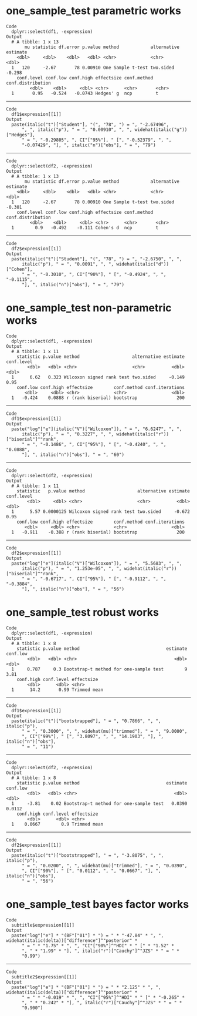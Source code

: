 # one_sample_test parametric works

    Code
      dplyr::select(df1, -expression)
    Output
      # A tibble: 1 x 13
           mu statistic df.error p.value method            alternative estimate
        <dbl>     <dbl>    <dbl>   <dbl> <chr>             <chr>          <dbl>
      1   120     -2.67       78 0.00910 One Sample t-test two.sided     -0.298
        conf.level conf.low conf.high effectsize conf.method conf.distribution
             <dbl>    <dbl>     <dbl> <chr>      <chr>       <chr>            
      1       0.95   -0.524   -0.0743 Hedges' g  ncp         t                

---

    Code
      df1$expression[[1]]
    Output
      paste(italic("t")["Student"], "(", "78", ") = ", "-2.67496", 
          ", ", italic("p"), " = ", "0.00910", ", ", widehat(italic("g"))["Hedges"], 
          " = ", "-0.29805", ", CI"["95%"], " [", "-0.52379", ", ", 
          "-0.07429", "], ", italic("n")["obs"], " = ", "79")

---

    Code
      dplyr::select(df2, -expression)
    Output
      # A tibble: 1 x 13
           mu statistic df.error p.value method            alternative estimate
        <dbl>     <dbl>    <dbl>   <dbl> <chr>             <chr>          <dbl>
      1   120     -2.67       78 0.00910 One Sample t-test two.sided     -0.301
        conf.level conf.low conf.high effectsize conf.method conf.distribution
             <dbl>    <dbl>     <dbl> <chr>      <chr>       <chr>            
      1        0.9   -0.492    -0.111 Cohen's d  ncp         t                

---

    Code
      df2$expression[[1]]
    Output
      paste(italic("t")["Student"], "(", "78", ") = ", "-2.6750", ", ", 
          italic("p"), " = ", "0.0091", ", ", widehat(italic("d"))["Cohen"], 
          " = ", "-0.3010", ", CI"["90%"], " [", "-0.4924", ", ", "-0.1115", 
          "], ", italic("n")["obs"], " = ", "79")

# one_sample_test non-parametric works

    Code
      dplyr::select(df1, -expression)
    Output
      # A tibble: 1 x 11
        statistic p.value method                    alternative estimate conf.level
            <dbl>   <dbl> <chr>                     <chr>          <dbl>      <dbl>
      1      6.62   0.323 Wilcoxon signed rank test two.sided     -0.149       0.95
        conf.low conf.high effectsize        conf.method conf.iterations
           <dbl>     <dbl> <chr>             <chr>                 <dbl>
      1   -0.424    0.0888 r (rank biserial) bootstrap               200

---

    Code
      df1$expression[[1]]
    Output
      paste("log"["e"](italic("V")["Wilcoxon"]), " = ", "6.6247", ", ", 
          italic("p"), " = ", "0.3227", ", ", widehat(italic("r"))["biserial"]^"rank", 
          " = ", "-0.1486", ", CI"["95%"], " [", "-0.4240", ", ", "0.0888", 
          "], ", italic("n")["obs"], " = ", "60")

---

    Code
      dplyr::select(df2, -expression)
    Output
      # A tibble: 1 x 11
        statistic   p.value method                    alternative estimate conf.level
            <dbl>     <dbl> <chr>                     <chr>          <dbl>      <dbl>
      1      5.57 0.0000125 Wilcoxon signed rank test two.sided     -0.672       0.95
        conf.low conf.high effectsize        conf.method conf.iterations
           <dbl>     <dbl> <chr>             <chr>                 <dbl>
      1   -0.911    -0.388 r (rank biserial) bootstrap               200

---

    Code
      df2$expression[[1]]
    Output
      paste("log"["e"](italic("V")["Wilcoxon"]), " = ", "5.5683", ", ", 
          italic("p"), " = ", "1.253e-05", ", ", widehat(italic("r"))["biserial"]^"rank", 
          " = ", "-0.6717", ", CI"["95%"], " [", "-0.9112", ", ", "-0.3884", 
          "], ", italic("n")["obs"], " = ", "56")

# one_sample_test robust works

    Code
      dplyr::select(df1, -expression)
    Output
      # A tibble: 1 x 8
        statistic p.value method                                 estimate conf.low
            <dbl>   <dbl> <chr>                                     <dbl>    <dbl>
      1     0.787     0.3 Bootstrap-t method for one-sample test        9     3.81
        conf.high conf.level effectsize  
            <dbl>      <dbl> <chr>       
      1      14.2       0.99 Trimmed mean

---

    Code
      df1$expression[[1]]
    Output
      paste(italic("t")["bootstrapped"], " = ", "0.7866", ", ", italic("p"), 
          " = ", "0.3000", ", ", widehat(mu)["trimmed"], " = ", "9.0000", 
          ", CI"["99%"], " [", "3.8097", ", ", "14.1903", "], ", italic("n")["obs"], 
          " = ", "11")

---

    Code
      dplyr::select(df2, -expression)
    Output
      # A tibble: 1 x 8
        statistic p.value method                                 estimate conf.low
            <dbl>   <dbl> <chr>                                     <dbl>    <dbl>
      1     -3.81    0.02 Bootstrap-t method for one-sample test   0.0390   0.0112
        conf.high conf.level effectsize  
            <dbl>      <dbl> <chr>       
      1    0.0667        0.9 Trimmed mean

---

    Code
      df2$expression[[1]]
    Output
      paste(italic("t")["bootstrapped"], " = ", "-3.8075", ", ", italic("p"), 
          " = ", "0.0200", ", ", widehat(mu)["trimmed"], " = ", "0.0390", 
          ", CI"["90%"], " [", "0.0112", ", ", "0.0667", "], ", italic("n")["obs"], 
          " = ", "56")

# one_sample_test bayes factor works

    Code
      subtitle$expression[[1]]
    Output
      paste("log"["e"] * "(BF"["01"] * ") = " * "-47.84" * ", ", widehat(italic(delta))["difference"]^"posterior" * 
          " = " * "1.75" * ", ", "CI"["90%"]^"HDI" * " [" * "1.52" * 
          ", " * "1.99" * "], ", italic("r")["Cauchy"]^"JZS" * " = " * 
          "0.99")

---

    Code
      subtitle2$expression[[1]]
    Output
      paste("log"["e"] * "(BF"["01"] * ") = " * "2.125" * ", ", widehat(italic(delta))["difference"]^"posterior" * 
          " = " * "-0.019" * ", ", "CI"["95%"]^"HDI" * " [" * "-0.265" * 
          ", " * "0.242" * "], ", italic("r")["Cauchy"]^"JZS" * " = " * 
          "0.900")

